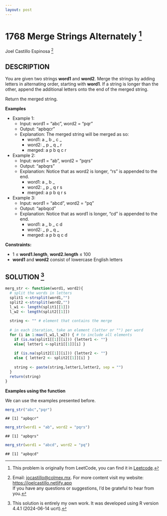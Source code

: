 ```yaml
---
layout: post
---
```


# 1768 Merge Strings Alternately [^1]

Joel Castillo Espinosa [^2]

## DESCRIPTION

You are given two strings **word1** and **word2**. Merge the strings by
adding letters in alternating order, starting with **word1**. If a
string is longer than the other, append the additional letters onto the
end of the merged string.

Return the merged string.

**Examples**

- Example 1:
  - Input: word1 = “abc”, word2 = “pqr”
  - Output: “apbqcr”
  - Explanation: The merged string will be merged as so:
    - word1: a \_ b \_ c \_
    - word2: \_ p \_ q \_ r
    - merged: a p b q c r
- Example 2:
  - Input: word1 = “ab”, word2 = “pqrs”
  - Output: “apbqrs”
  - Explanation: Notice that as word2 is longer, “rs” is appended to the
    end.
    - word1: a \_ b \_
    - word2: \_ p \_ q r s
    - merged: a p b q r s
- Example 3:
  - Input: word1 = “abcd”, word2 = “pq”
  - Output: “apbqcd”
  - Explanation: Notice that as word1 is longer, “cd” is appended to the
    end.
    - word1: a \_ b \_ c d
    - word2: \_ p \_ q \_
    - merged: a p b q c d

**Constraints:**

- 1 ≤ **word1.length**, **word2.length** ≤ 100
- **word1** and **word2** consist of lowercase English letters

## SOLUTION [^3]

``` r
merg_str <- function(word1, word2){
  # split the words in letters
  split1 <-strsplit(word1,"")
  split2 <-strsplit(word2,"") 
  l_w1 <- length(split1[[1]])
  l_w2 <- length(split2[[1]])
  
  string <- "" # element that contains the merge
  
  # in each iteration, take an element (letter or "") per word 
  for (i in 1:max(l_w1,l_w2)) { # to include all elements 
    if (is.na(split1[[1]][i])) {letter1 <- ""} 
    else{ letter1 <-split1[[1]][i] }
    
    if (is.na(split2[[1]][i])) {letter2 <- ""}
    else { letter2 <- split2[[1]][i] }
    
    string <- paste(string,letter1,letter2, sep = "") 
  }
  return(string)
}
```

**Examples using the function**

We can use the examples presented before.

``` r
merg_str("abc","pqr")
```

    ## [1] "apbqcr"

``` r
merg_str(word1 = "ab", word2 = "pqrs")
```

    ## [1] "apbqrs"

``` r
merg_str(word1 = "abcd", word2 = "pq")
```

    ## [1] "apbqcd"

[^1]: This problem is originally from LeetCode, you can find it in
    [Leetcode](https://leetcode.com/problems/merge-strings-alternately/description/?envType=study-plan-v2&envId=leetcode-75).

[^2]: Email: <jocastillo@colmex.mx>. For more content visit my website:
    <https://joelcastillo.netlify.app> <br> If you have any questions or
    suggestions, I’d be grateful to hear from you.

[^3]: This solution is entirely my own work. It was developed using R
    version 4.4.1 (2024-06-14 ucrt).
